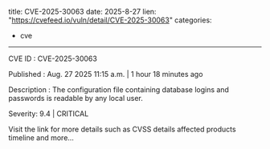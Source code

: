  
title: CVE-2025-30063
date: 2025-8-27
lien: "https://cvefeed.io/vuln/detail/CVE-2025-30063"
categories:
  - cve
---

CVE ID : CVE-2025-30063

Published :  Aug. 27
2025
11:15 a.m. | 1 hour
18 minutes ago

Description : The configuration file containing database logins and passwords is readable by any local user.

Severity: 9.4 | CRITICAL

Visit the link for more details
such as CVSS details
affected products
timeline
and more...
